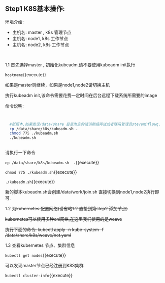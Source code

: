 ## Step1 K8S基本操作:

环境介绍:

* 主机名: master , k8s 管理节点
* 主机名: node1, k8s 工作节点
* 主机名: node2, k8s 工作节点

​    

1.1 首先选择master  , 初始化kubeadm,请不要使用kubeadm init执行

`hostname`{{execute}}

如果是master则继续，如果是node1,node2请切换主机

执行kubeadm init,该命令需要花费一定时间在后台远程下载系统所需要的image 

命令说明:

 ```bash

   
   #新版本,如果发现/data/share 目录为空的话请稍后再试或者联系管理员steven@flowq.io)
   cp /data/share/k8s/kubeadm.sh . 
   chmod 775 ./kubeadm.sh
   ./kubeadm.sh
   
 ```

请执行一下命令

`cp /data/share/k8s/kubeadm.sh  .`{{execute}}

`chmod 775 ./kubeadm.sh`{{execute}}

`./kubeadm.sh`{{execute}}

新的脚本kubeadm.sh会创建/data/work/join.sh 直接切换到node1,node2执行即可.



1.2 ~~为kubernetes 配置网络(请省略1.2 直接到第step2 添加节点)~~

~~kubernetes可以使用多种cni网络,在这里我们使用的是weave~~

~~执行下面的命令: kubectl apply -n kube-system -f /data/share/k8s/weave/net.yaml~~



1.3 查看kubernetes 节点、集群信息

`kubectl get nodes`{{execute}} 

可以发现master节点已经注册到K8S集群

`kubectl cluster-info`{{execute}}

